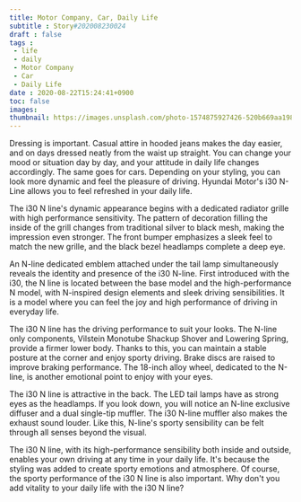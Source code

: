 ```yaml
---
title: Motor Company, Car, Daily Life
subtitle : Story#202008230024
draft : false
tags :
 - life
 - daily
 - Motor Company
 - Car
 - Daily Life
date : 2020-08-22T15:24:41+0900
toc: false
images: 
thumbnail: https://images.unsplash.com/photo-1574875927426-520b669aa198?ixlib=rb-1.2.1&q=80&fm=jpg&crop=entropy&cs=tinysrgb&w=1080&fit=max&ixid=eyJhcHBfaWQiOjE1NTU0OX0
---
```


Dressing is important. Casual attire in hooded jeans makes the day easier, and on days dressed neatly from the waist up straight. You can change your mood or situation day by day, and your attitude in daily life changes accordingly. The same goes for cars. Depending on your styling, you can look more dynamic and feel the pleasure of driving. Hyundai Motor's i30 N-Line allows you to feel refreshed in your daily life.  

The i30 N line's dynamic appearance begins with a dedicated radiator grille with high performance sensitivity. The pattern of decoration filling the inside of the grill changes from traditional silver to black mesh, making the impression even stronger. The front bumper emphasizes a sleek feel to match the new grille, and the black bezel headlamps complete a deep eye.  

An N-line dedicated emblem attached under the tail lamp simultaneously reveals the identity and presence of the i30 N-line. First introduced with the i30, the N line is located between the base model and the high-performance N model, with N-inspired design elements and sleek driving sensibilities. It is a model where you can feel the joy and high performance of driving in everyday life.  

The i30 N line has the driving performance to suit your looks. The N-line only components, Vilstein Monotube Shackup Shover and Lowering Spring, provide a firmer lower body. Thanks to this, you can maintain a stable posture at the corner and enjoy sporty driving. Brake discs are raised to improve braking performance. The 18-inch alloy wheel, dedicated to the N-line, is another emotional point to enjoy with your eyes.  

The i30 N line is attractive in the back. The LED tail lamps have as strong eyes as the headlamps. If you look down, you will notice an N-line exclusive diffuser and a dual single-tip muffler. The i30 N-line muffler also makes the exhaust sound louder. Like this, N-line's sporty sensibility can be felt through all senses beyond the visual.  

The i30 N line, with its high-performance sensibility both inside and outside, enables your own driving at any time in your daily life. It's because the styling was added to create sporty emotions and atmosphere. Of course, the sporty performance of the i30 N line is also important. Why don't you add vitality to your daily life with the i30 N line?  

  

